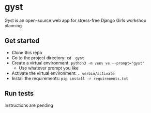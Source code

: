 # gyst
Gyst is an open-source web app for stress-free Django Girls workshop planning

## Get started
* Clone this repo
* Go to the project directory: ```cd  gyst```
* Create a virtual environment: ```python3 -m venv ve --prompt="gyst"```
  * Use whatever prompt you like
* Activate the virtual environment: ```. ve/bin/activate ```
* Install the requirements: ```pip install -r requirements.txt```

## Run tests 
Instructions are pending
